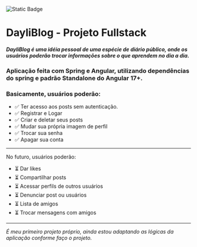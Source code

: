 ![Static Badge](https://offering.solutions/wp-content/uploads/2024/03/presentation1-removebg-preview.png)


# DayliBlog - Projeto Fullstack

##### **DayliBlog** é uma idéia pessoal de uma espécie de diário público, onde os usuários poderão trocar informações sobre o que aprendem no dia a dia.

### Aplicação feita com Spring e Angular, utilizando dependências do spring e padrão Standalone do Angular 17+.

### Basicamente, usuários poderão:

- ✅ Ter acesso aos posts sem autenticação.
- ✅ Registrar e Logar
- ✅ Criar e deletar seus posts
- ✅ Mudar sua própria imagem de perfil
- ✅ Trocar sua senha
- ✅ Apagar sua conta
---  
No futuro, usuários poderão:
- ⏳ Dar likes
- ⏳ Compartilhar posts
- ⏳ Acessar perfils de outros usuários
- ⏳ Denunciar post ou usuários
- ⏳ Lista de amigos
- ⏳ Trocar mensagens com amigos
---
_É meu primeiro projeto próprio, ainda estou adaptando as lógicas da aplicação conforme faço o projeto._
